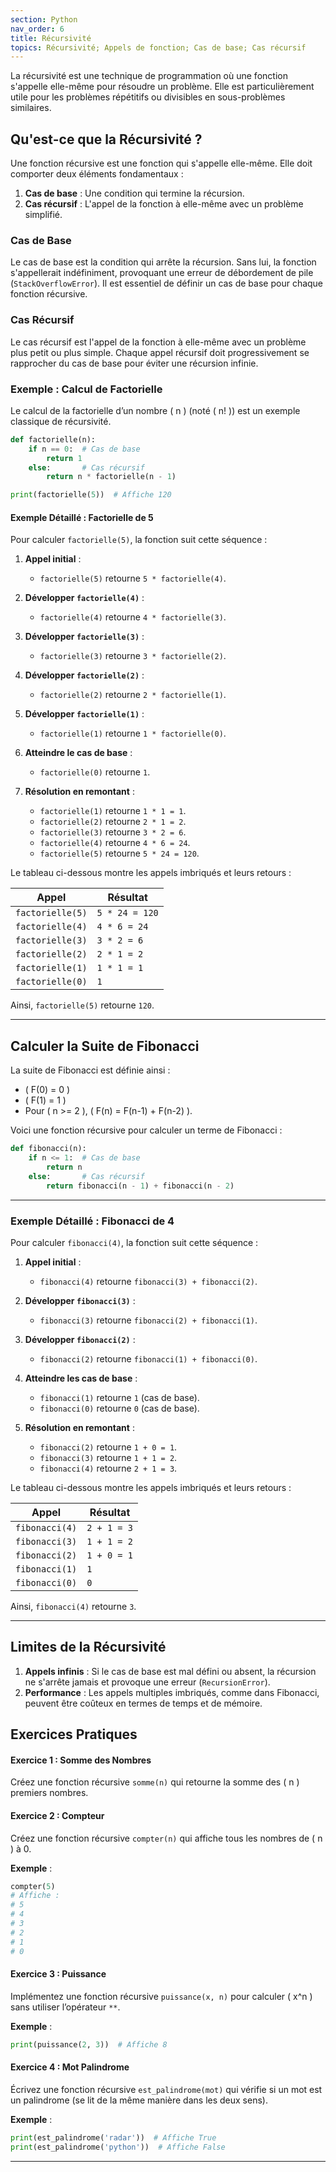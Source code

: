 ```yaml
---
section: Python
nav_order: 6
title: Récursivité
topics: Récursivité; Appels de fonction; Cas de base; Cas récursif
---
```


La récursivité est une technique de programmation où une fonction s'appelle elle-même pour résoudre un problème. Elle est particulièrement utile pour les problèmes répétitifs ou divisibles en sous-problèmes similaires.

## Qu'est-ce que la Récursivité ?

Une fonction récursive est une fonction qui s'appelle elle-même. Elle doit comporter deux éléments fondamentaux :

1. **Cas de base** : Une condition qui termine la récursion.
2. **Cas récursif** : L'appel de la fonction à elle-même avec un problème simplifié.

### Cas de Base

Le cas de base est la condition qui arrête la récursion. Sans lui, la fonction s'appellerait indéfiniment, provoquant une erreur de débordement de pile (`StackOverflowError`). Il est essentiel de définir un cas de base pour chaque fonction récursive.

### Cas Récursif

Le cas récursif est l'appel de la fonction à elle-même avec un problème plus petit ou plus simple. Chaque appel récursif doit progressivement se rapprocher du cas de base pour éviter une récursion infinie.

### Exemple : Calcul de Factorielle

Le calcul de la factorielle d’un nombre \( n \) (noté \( n! \)) est un exemple classique de récursivité.

```python
def factorielle(n):
    if n == 0:  # Cas de base
        return 1
    else:       # Cas récursif
        return n * factorielle(n - 1)

print(factorielle(5))  # Affiche 120
```

#### Exemple Détaillé : Factorielle de 5

Pour calculer `factorielle(5)`, la fonction suit cette séquence :

1. **Appel initial** :
   - `factorielle(5)` retourne `5 * factorielle(4)`.

2. **Développer `factorielle(4)`** :
    - `factorielle(4)` retourne `4 * factorielle(3)`.

3. **Développer `factorielle(3)`** :
    - `factorielle(3)` retourne `3 * factorielle(2)`.

4. **Développer `factorielle(2)`** :
    - `factorielle(2)` retourne `2 * factorielle(1)`.

5. **Développer `factorielle(1)`** :
    - `factorielle(1)` retourne `1 * factorielle(0)`.

6. **Atteindre le cas de base** :
    - `factorielle(0)` retourne `1`.

7. **Résolution en remontant** :
    - `factorielle(1)` retourne `1 * 1 = 1`.
    - `factorielle(2)` retourne `2 * 1 = 2`.
    - `factorielle(3)` retourne `3 * 2 = 6`.
    - `factorielle(4)` retourne `4 * 6 = 24`.
    - `factorielle(5)` retourne `5 * 24 = 120`.

Le tableau ci-dessous montre les appels imbriqués et leurs retours :

| Appel            | Résultat     |
|------------------|--------------|
| `factorielle(5)` | `5 * 24 = 120` |
| `factorielle(4)` | `4 * 6 = 24`   |
| `factorielle(3)` | `3 * 2 = 6`    |
| `factorielle(2)` | `2 * 1 = 2`    |
| `factorielle(1)` | `1 * 1 = 1`    |
| `factorielle(0)` | `1`            |

Ainsi, `factorielle(5)` retourne `120`.

---

## Calculer la Suite de Fibonacci

La suite de Fibonacci est définie ainsi :
- \( F(0) = 0 \)
- \( F(1) = 1 \)
- Pour \( n >= 2 \), \( F(n) = F(n-1) + F(n-2) \).

Voici une fonction récursive pour calculer un terme de Fibonacci :

```python
def fibonacci(n):
    if n <= 1:  # Cas de base
        return n
    else:       # Cas récursif
        return fibonacci(n - 1) + fibonacci(n - 2)
```

---

### Exemple Détaillé : Fibonacci de 4

Pour calculer `fibonacci(4)`, la fonction suit cette séquence :

1. **Appel initial** :
   - `fibonacci(4)` retourne `fibonacci(3) + fibonacci(2)`.

2. **Développer `fibonacci(3)`** :
   - `fibonacci(3)` retourne `fibonacci(2) + fibonacci(1)`.

3. **Développer `fibonacci(2)`** :
   - `fibonacci(2)` retourne `fibonacci(1) + fibonacci(0)`.

4. **Atteindre les cas de base** :
   - `fibonacci(1)` retourne `1` (cas de base).
   - `fibonacci(0)` retourne `0` (cas de base).

5. **Résolution en remontant** :
   - `fibonacci(2)` retourne `1 + 0 = 1`.
   - `fibonacci(3)` retourne `1 + 1 = 2`.
   - `fibonacci(4)` retourne `2 + 1 = 3`.

Le tableau ci-dessous montre les appels imbriqués et leurs retours :

| Appel         | Résultat     |
|---------------|--------------|
| `fibonacci(4)` | `2 + 1 = 3` |
| `fibonacci(3)` | `1 + 1 = 2` |
| `fibonacci(2)` | `1 + 0 = 1` |
| `fibonacci(1)` | `1`          |
| `fibonacci(0)` | `0`          |

Ainsi, `fibonacci(4)` retourne `3`.

---

## Limites de la Récursivité

1. **Appels infinis** : Si le cas de base est mal défini ou absent, la récursion ne s'arrête jamais et provoque une erreur (`RecursionError`).
2. **Performance** : Les appels multiples imbriqués, comme dans Fibonacci, peuvent être coûteux en termes de temps et de mémoire.


## Exercices Pratiques

#### Exercice 1 : Somme des Nombres

Créez une fonction récursive `somme(n)` qui retourne la somme des \( n \) premiers nombres.


#### Exercice 2 : Compteur

Créez une fonction récursive `compter(n)` qui affiche tous les nombres de \( n \) à 0.

**Exemple** :

```python
compter(5)
# Affiche :
# 5
# 4
# 3
# 2
# 1
# 0
```


#### Exercice 3 : Puissance

Implémentez une fonction récursive `puissance(x, n)` pour calculer \( x^n \) sans utiliser l’opérateur `**`.

**Exemple** :

```python
print(puissance(2, 3))  # Affiche 8
```

#### Exercice 4 : Mot Palindrome

Écrivez une fonction récursive `est_palindrome(mot)` qui vérifie si un mot est un palindrome (se lit de la même manière dans les deux sens).

**Exemple** :

```python
print(est_palindrome('radar'))  # Affiche True
print(est_palindrome('python'))  # Affiche False
```

---